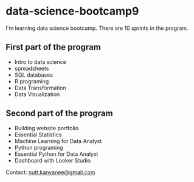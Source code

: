 # data-science-bootcamp9

I'm learning data science bootcamp. There are 10 sprints in the program.

## First part of the program

- Intro to data science
- spreadsheets
- SQL databases
- R programing
- Data Transformation
- Data Visualization

## Second part of the program

- Building  website portfolio
- Essential Statistics
- Machine Learning for Data Analyst
- Python programing
- Essential Python for Data Analyst
- Dashboard with Looker Studio

Contact: nutt.kanyanee@gmail.com
